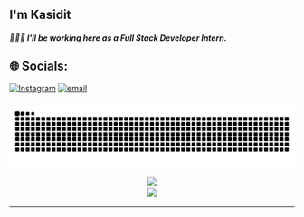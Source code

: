 <div align="">

<h2> I'm Kasidit <br/> </h2>
<h5> 🧑🏻‍💻 I'll be working here as a Full Stack Developer Intern.</h5>


## 🌐 Socials:
[![Instagram](https://img.shields.io/badge/Instagram-%23E4405F.svg?logo=Instagram&logoColor=white)](https://instagram.com/kasidit001) [![email](https://img.shields.io/badge/Email-D14836?logo=gmail&logoColor=white)](mailto:kasiditdoctype2003@gmail.com) 

###

<picture>
  <source media="(prefers-color-scheme: dark)" srcset="https://raw.githubusercontent.com/kasidit001/kasidit001/output/github-contribution-grid-snake-dark.svg">
  <source media="(prefers-color-scheme: light)" srcset="https://raw.githubusercontent.com/kasidit001/kasidit001/output/github-contribution-grid-snake.svg">
  <img alt="github contribution grid snake animation" src="https://raw.githubusercontent.com/kasidit001/kasidit001/output/github-contribution-grid-snake.svg">
</picture>

<div align="center">

![](https://nirzak-streak-stats.vercel.app/?user=kasidit001&theme=dark&hide_border=false)<br/>
![](https://github-readme-stats.vercel.app/api/top-langs/?username=kasidit001&theme=dark&hide_border=false&include_all_commits=false&count_private=false&layout=compact)
</div>

---

<!-- Proudly created with GPRM ( https://gprm.itsvg.in ) -->




###

###
